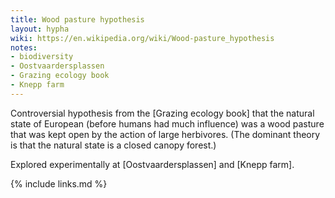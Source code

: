```yaml
---
title: Wood pasture hypothesis
layout: hypha
wiki: https://en.wikipedia.org/wiki/Wood-pasture_hypothesis
notes:
- biodiversity
- Oostvaardersplassen
- Grazing ecology book
- Knepp farm
---
```


Controversial hypothesis from the [Grazing ecology book] that the natural state of European (before humans had much influence) was a
wood pasture that was kept open by the action of large herbivores.
(The dominant theory is that the natural state is a closed canopy forest.)

Explored experimentally at [Oostvaardersplassen] and [Knepp farm].


{% include links.md %}